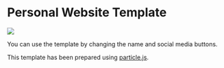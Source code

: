 # Personal Website Template

<img src="https://www.imageupload.net/image/personaltemplate.EVVRs"></img>

You can use the template by changing the name and social media buttons.

This template has been prepared using <a href="https://github.com/VincentGarreau/particles.js/">particle.js</a>.



